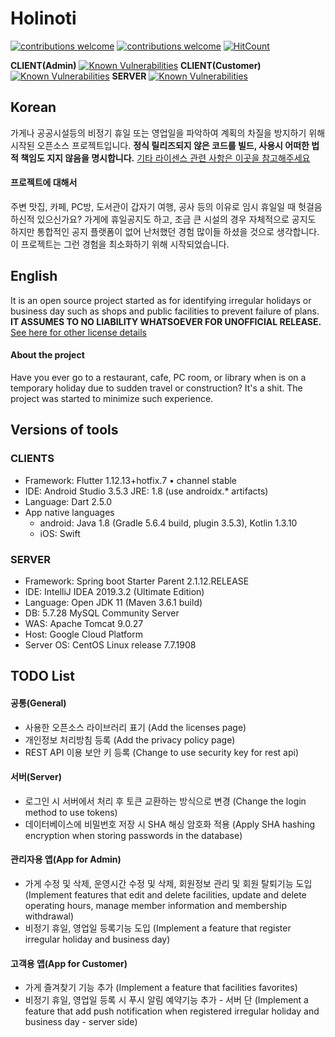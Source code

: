 # Holinoti
[![contributions welcome](https://img.shields.io/badge/contributions-welcome-brightgreen.svg?style=flat)](https://github.com/dwyl/esta/issues) 
[![contributions welcome](https://img.shields.io/badge/platform-flutter%7Cspring_boot-blue)](https://github.com/NeoMindStd/HoliNoti) 
[![HitCount](http://hits.dwyl.io/NeoMindStd/Holinoti.svg)](http://hits.dwyl.io/NeoMindStd/Holinoti)

**CLIENT(Admin)** [![Known Vulnerabilities](https://snyk.io/test/github/NeoMindStd/Holinoti/badge.svg?targetFile=holinoti_admin/android/app/build.gradle)](https://snyk.io/test/github/NeoMindStd/Holinoti?targetFile=holinoti_admin/android/app/build.gradle) 
**CLIENT(Customer)** [![Known Vulnerabilities](https://snyk.io/test/github/NeoMindStd/Holinoti/badge.svg?targetFile=holinoti_customer/android/app/build.gradle)](https://snyk.io/test/github/NeoMindStd/Holinoti?targetFile=holinoti_customer/android/app/build.gradle) 
**SERVER** [![Known Vulnerabilities](https://snyk.io/test/github/NeoMindStd/Holinoti/badge.svg?targetFile=holinoti_server/pom.xml)](https://snyk.io/test/github/NeoMindStd/Holinoti?targetFile=holinoti_server/pom.xml) 

## Korean
가게나 공공시설등의 비정기 휴일 또는 영업일을 파악하여 계획의 차질을 방지하기 위해 시작된 오픈소스 프로젝트입니다.
**정식 릴리즈되지 않은 코드를 빌드, 사용시 어떠한 법적 책임도 지지 않음을 명시합니다.**
[기타 라이센스 관련 사항은 이곳을 참고해주세요](https://github.com/NeoMindStd/Holinoti/blob/master/LICENSE)
#### 프로젝트에 대해서
주변 맛집, 카페, PC방, 도서관이 갑자기 여행, 공사 등의 이유로 임시 휴일일 때 헛걸음 하신적 있으신가요?
가게에 휴일공지도 하고, 조금 큰 시설의 경우 자체적으로 공지도 하지만 통합적인 공지 플랫폼이 없어 난처했던 경험 많이들 하셨을 것으로 생각합니다.
이 프로젝트는 그런 경험을 최소화하기 위해 시작되었습니다.

## English
It is an open source project started as for identifying irregular holidays or business day such as shops and public facilities to prevent failure of plans.
**IT ASSUMES TO NO LIABILITY WHATSOEVER FOR UNOFFICIAL RELEASE.**
[See here for other license details](https://github.com/NeoMindStd/Holinoti/blob/master/LICENSE)
#### About the project
Have you ever go to a restaurant, cafe, PC room, or library when is on a temporary holiday due to sudden travel or construction?
It's a shit.
The project was started to minimize such experience.

## Versions of tools

### CLIENTS
- Framework: Flutter 1.12.13+hotfix.7 • channel stable
- IDE: Android Studio 3.5.3 JRE: 1.8 (use androidx.* artifacts) 
- Language: Dart 2.5.0
- App native languages
  * android: Java 1.8 (Gradle 5.6.4 build, plugin 3.5.3), Kotlin 1.3.10
  * iOS: Swift

### SERVER 
- Framework: Spring boot Starter Parent 2.1.12.RELEASE
- IDE: IntelliJ IDEA 2019.3.2 (Ultimate Edition) 
- Language: Open JDK 11 (Maven 3.6.1 build)
- DB: 5.7.28 MySQL Community Server
- WAS: Apache Tomcat 9.0.27
- Host: Google Cloud Platform
- Server OS: CentOS Linux release 7.7.1908

## TODO List
#### 공통(General)
- 사용한 오픈소스 라이브러리 표기 (Add the licenses page)
- 개인정보 처리방침 등록 (Add the privacy policy page)
- REST API 이용 보안 키 등록 (Change to use security key for rest api)

#### 서버(Server)
- 로그인 시 서버에서 처리 후 토큰 교환하는 방식으로 변경 (Change the login method to use tokens)
- 데이터베이스에 비밀번호 저장 시 SHA 해싱 암호화 적용 (Apply SHA hashing encryption when storing passwords in the database)

#### 관리자용 앱(App for Admin)
- 가게 수정 및 삭제, 운영시간 수정 및 삭제, 회원정보 관리 및 회원 탈퇴기능 도입 (Implement features that edit and delete facilities, update and delete operating hours, manage member information and membership withdrawal)
- 비정기 휴일, 영업일 등록기능 도입 (Implement a feature that register irregular holiday and business day)

#### 고객용 앱(App for Customer)
- 가게 즐겨찾기 기능 추가 (Implement a feature that facilities favorites)
- 비정기 휴일, 영업일 등록 시 푸시 알림 예약기능 추가 - 서버 단 (Implement a feature that add push notification when registered irregular holiday and business day - server side)
